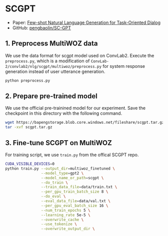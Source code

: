 # SCGPT
- Paper: [Few-shot Natural Language Generation for Task-Oriented Dialog](https://arxiv.org/abs/2002.12328)
- GitHub: [pengbaolin/SC-GPT](https://github.com/pengbaolin/SC-GPT)

## 1. Preprocess MultiWOZ data
We use the data format for scgpt model used on ConvLab2. Execute the `preprocess.py`, which is a modification of `ConvLab-2/convlab2/nlg/scgpt/multiwoz/preprocess.py` for system response generation instead of user utterance generation.
```bash
python preprocess.py
```

## 2. Prepare pre-trained model
We use the official pre-trainined model for our experiment. Save the checkpoint in this directory with the following command.
```bash
wget https://bapengstorage.blob.core.windows.net/fileshare/scgpt.tar.gz
tar -xvf scgpt.tar.gz
```

## 3. Fine-tune SCGPT on MultiWOZ
For training script, we use `train.py` from the offical SCGPT repo.
```bash
CUDA_VISIBLE_DEVICES=0
python train.py --output_dir=multiwoz_finetuned \
                --model_type=gpt2 \
                --model_name_or_path=scgpt \
                --do_train \
                --train_data_file=data/train.txt \
                --per_gpu_train_batch_size 8 \
                --do_eval \
                --eval_data_file=data/val.txt \
                --per_gpu_eval_batch_size 16 \
                --num_train_epochs 5 \
                --learning_rate 5e-5 \
                --overwrite_cache \
                --use_tokenize \
                --overwrite_output_dir \
```